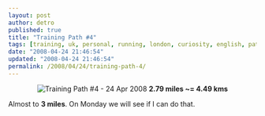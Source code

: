 ```yaml
---
layout: post
author: detro
published: true
title: "Training Path #4"
tags: [training, uk, personal, running, london, curiosity, english, path]
date: "2008-04-24 21:46:54"
updated: "2008-04-24 21:46:54"
permalink: /2008/04/24/training-path-4/
---
```


<div align="center">
<img src="http://www.detronizator.org/wp-content/uploads/2008/04/trainingpath_4-20080424.jpg" alt="Training Path #4 - 24 Apr 2008" />
<strong>2.79 miles ~= 4.49 kms</strong>
</div>

Almost to <strong>3 miles</strong>. On Monday we will see if I can do that.

